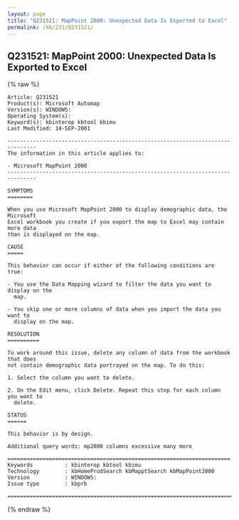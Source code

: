 ```yaml
---
layout: page
title: "Q231521: MapPoint 2000: Unexpected Data Is Exported to Excel"
permalink: /kb/231/Q231521/
---
```


## Q231521: MapPoint 2000: Unexpected Data Is Exported to Excel

{% raw %}

	Article: Q231521
	Product(s): Microsoft Automap
	Version(s): WINDOWS:
	Operating System(s): 
	Keyword(s): kbinterop kbtool kbimu
	Last Modified: 14-SEP-2001
	
	-------------------------------------------------------------------------------
	The information in this article applies to:
	
	- Microsoft MapPoint 2000 
	-------------------------------------------------------------------------------
	
	SYMPTOMS
	========
	
	When you use Microsoft MapPoint 2000 to display demographic data, the Microsoft
	Excel workbook you create if you export the map to Excel may contain more data
	than is displayed on the map.
	
	CAUSE
	=====
	
	This behavior can occur if either of the following conditions are true:
	
	- You use the Data Mapping wizard to filter the data you want to display on the
	  map.
	
	- You skip one or more columns of data when you import the data you want to
	  display on the map.
	
	RESOLUTION
	==========
	
	To work around this issue, delete any column of data from the workbook that does
	not contain demographic data portrayed on the map. To do this:
	
	1. Select the column you want to delete.
	
	2. On the Edit menu, click Delete. Repeat this step for each column you want to
	  delete.
	
	STATUS
	======
	
	This behavior is by design.
	
	Additional query words: mp2000 columns excessive many more
	
	======================================================================
	Keywords          : kbinterop kbtool kbimu 
	Technology        : kbHomeProdSearch kbMapptSearch kbMapPoint2000
	Version           : WINDOWS:
	Issue type        : kbprb
	
	=============================================================================
	

{% endraw %}
